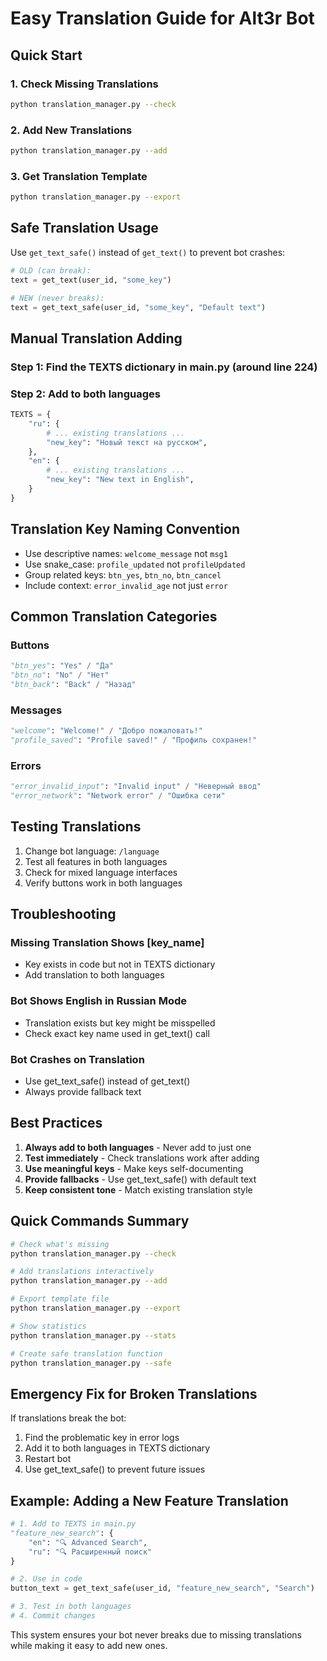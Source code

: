 # Easy Translation Guide for Alt3r Bot

## Quick Start

### 1. Check Missing Translations
```bash
python translation_manager.py --check
```

### 2. Add New Translations
```bash
python translation_manager.py --add
```

### 3. Get Translation Template
```bash
python translation_manager.py --export
```

## Safe Translation Usage

Use `get_text_safe()` instead of `get_text()` to prevent bot crashes:

```python
# OLD (can break):
text = get_text(user_id, "some_key")

# NEW (never breaks):
text = get_text_safe(user_id, "some_key", "Default text")
```

## Manual Translation Adding

### Step 1: Find the TEXTS dictionary in main.py (around line 224)

### Step 2: Add to both languages

```python
TEXTS = {
    "ru": {
        # ... existing translations ...
        "new_key": "Новый текст на русском",
    },
    "en": {
        # ... existing translations ...
        "new_key": "New text in English",
    }
}
```

## Translation Key Naming Convention

- Use descriptive names: `welcome_message` not `msg1`
- Use snake_case: `profile_updated` not `profileUpdated`
- Group related keys: `btn_yes`, `btn_no`, `btn_cancel`
- Include context: `error_invalid_age` not just `error`

## Common Translation Categories

### Buttons
```python
"btn_yes": "Yes" / "Да"
"btn_no": "No" / "Нет"
"btn_back": "Back" / "Назад"
```

### Messages
```python
"welcome": "Welcome!" / "Добро пожаловать!"
"profile_saved": "Profile saved!" / "Профиль сохранен!"
```

### Errors
```python
"error_invalid_input": "Invalid input" / "Неверный ввод"
"error_network": "Network error" / "Ошибка сети"
```

## Testing Translations

1. Change bot language: `/language`
2. Test all features in both languages
3. Check for mixed language interfaces
4. Verify buttons work in both languages

## Troubleshooting

### Missing Translation Shows [key_name]
- Key exists in code but not in TEXTS dictionary
- Add translation to both languages

### Bot Shows English in Russian Mode
- Translation exists but key might be misspelled
- Check exact key name used in get_text() call

### Bot Crashes on Translation
- Use get_text_safe() instead of get_text()
- Always provide fallback text

## Best Practices

1. **Always add to both languages** - Never add to just one
2. **Test immediately** - Check translations work after adding
3. **Use meaningful keys** - Make keys self-documenting
4. **Provide fallbacks** - Use get_text_safe() with default text
5. **Keep consistent tone** - Match existing translation style

## Quick Commands Summary

```bash
# Check what's missing
python translation_manager.py --check

# Add translations interactively  
python translation_manager.py --add

# Export template file
python translation_manager.py --export

# Show statistics
python translation_manager.py --stats

# Create safe translation function
python translation_manager.py --safe
```

## Emergency Fix for Broken Translations

If translations break the bot:

1. Find the problematic key in error logs
2. Add it to both languages in TEXTS dictionary
3. Restart bot
4. Use get_text_safe() to prevent future issues

## Example: Adding a New Feature Translation

```python
# 1. Add to TEXTS in main.py
"feature_new_search": {
    "en": "🔍 Advanced Search",
    "ru": "🔍 Расширенный поиск"
}

# 2. Use in code
button_text = get_text_safe(user_id, "feature_new_search", "Search")

# 3. Test in both languages
# 4. Commit changes
```

This system ensures your bot never breaks due to missing translations while making it easy to add new ones.